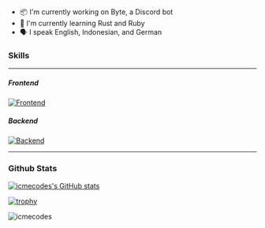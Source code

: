 - 📦 I'm currently working on Byte, a Discord bot
- 🌱 I'm currently learning Rust and Ruby
- 🗣 I speak English, Indonesian, and German

### Skills

---

##### Frontend

[![Frontend](https://skillicons.dev/icons?i=react,css,html,js,ts,sass,vue,next,nestjs,angular,tailwind,graphql,redux,nodejs,threejs,webpack&perline=5)](https://www.youtube.com/watch?v=dQw4w9WgXcQ)

##### Backend

[![Backend](https://skillicons.dev/icons?i=python,rust,golang,redis,postgres,mongodb,mysql,nodejs,ruby,express,django,java,spring,nodejs,flask,laravel,php,nginx,lua,cpp,cs,c,kotlin,&perline=5)](https://www.youtube.com/watch?v=dQw4w9WgXcQ)

---

### Github Stats

[![icmecodes's GitHub stats](https://github-readme-stats.vercel.app/api?username=icmecodes)](https://www.youtube.com/watch?v=dQw4w9WgXcQ)

[![trophy](https://github-profile-trophy.vercel.app/?username=icmecodes&row=2&column=3)](https://www.youtube.com/watch?v=dQw4w9WgXcQ)

<p><img align="center" src="https://github-readme-streak-stats.herokuapp.com/?user=icmecodes&" alt="icmecodes" /></p>
